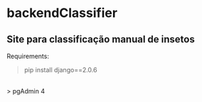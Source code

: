 # backendClassifier
## Site para classificação manual de insetos



Requirements:
> pip install django==2.0.6
</br>
> pgAdmin 4

